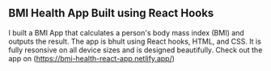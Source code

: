 ## BMI Health App Built using React Hooks

  I built a BMI App that calculates a person's body mass index (BMI) and outputs the result. The app is bhult using React hooks, HTML, and CSS. 
  It is fully resonsive on all device sizes and is designed beautifully. Check out the app on (https://bmi-health-react-app.netlify.app/)
